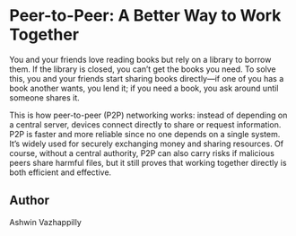 # Peer-to-Peer: A Better Way to Work Together

You and your friends love reading books but rely on a library to borrow them. If the library is closed, you can’t get the books you need. To solve this, you and your friends start sharing books directly—if one of you has a book another wants, you lend it; if you need a book, you ask around until someone shares it.

This is how peer-to-peer (P2P) networking works: instead of depending on a central server, devices connect directly to share or request information. P2P is faster and more reliable since no one depends on a single system. It’s widely used for securely exchanging money and sharing resources. Of course, without a central authority, P2P can also carry risks if malicious peers share harmful files, but it still proves that working together directly is both efficient and effective.

## Author
Ashwin Vazhappilly
